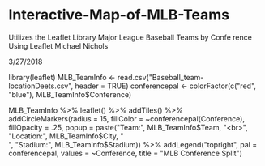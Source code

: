 # Interactive-Map-of-MLB-Teams
Utilizes the Leaflet Library
Major League Baseball Teams by Confe
rence Using Leaflet
Michael Nichols

3/27/2018

library(leaflet)
MLB_TeamInfo <- read.csv("Baseball_team-locationDeets.csv", header = TRUE)
conferencepal <- colorFactor(c("red", "blue"), MLB_TeamInfo$Conference) 


MLB_TeamInfo %>%
        leaflet() %>%
        addTiles() %>%
        addCircleMarkers(radius = 15,
                         fillColor = ~conferencepal(Conference),
                         fillOpacity = .25,
                         popup = paste("Team:", MLB_TeamInfo$Team, "<br>",
                                 "Location:", MLB_TeamInfo$City, "<br>",
                                 "Stadium:", MLB_TeamInfo$Stadium)) %>%
        addLegend("topright", pal = conferencepal, values = ~Conference, title = "MLB Conference Split")
